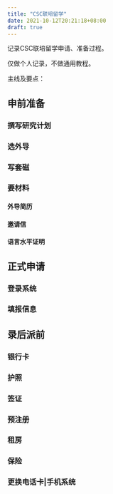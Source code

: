 ```yaml
---
title: "CSC联培留学"
date: 2021-10-12T20:21:18+08:00
draft: true
---
```


记录CSC联培留学申请、准备过程。

仅做个人记录，不做通用教程。

<!--more-->

主线及要点：


## 申前准备

### 撰写研究计划

### 选外导

### 写套磁

### 要材料

#### 外导简历

#### 邀请信

#### 语言水平证明


## 正式申请

### 登录系统

### 填报信息


## 录后派前

### 银行卡

### 护照

### 签证

### 预注册

### 租房

### 保险

### 更换电话卡|手机系统